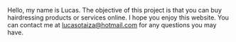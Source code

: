Hello, my name is Lucas.
  The objective of this project is that you can buy hairdressing products or services online.
  I hope you enjoy this website.
You can contact me at lucasotaiza@hotmail.com for any questions you may have.
